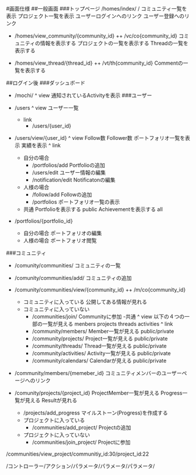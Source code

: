 #画面仕様
##一般画面
###トップページ
/homes/index/
/
コミュニティ一覧を表示
プロジェクト一覧を表示
ユーザーログインへのリンク
ユーザー登録へのリンク


+ /homes/view_community/{community_id}
++ /vc/co{community_id}
コミュニティの情報を表示する
プロジェクトの一覧を表示する
Threadの一覧を表示する

+ /homes/view_thread/{thread_id}
++ /vt/th{community_id}
	Commentの一覧を表示する


##ログイン後
###ダッシュボード
+ /mochi/
	^ view
		通知されているActivityを表示
###ユーザー
+ /users
	^ view
		ユーザー一覧
	- link
		+ /users/{user_id}

+ /users/view/{user_id}
	^ view
		Follow数
		Follower数
		ポートフォリオ一覧を表示
		実績を表示
	^ link
	- 自分の場合
		+ /portfolios/add
			Portfolioの追加
		+ /users/edit
			ユーザー情報の編集
		+ /notification/edit
			Notificatonの編集
	- 人様の場合
		+ /follow/add
			Followの追加
		+ /portfolios
			ポートフォリオ一覧の表示
	- 共通
	Portfolioを表示する public
	Achievementを表示する all
+ /portfolios/{portfolio_id}
	- 自分の場合
		ポートフォリオの編集
	- 人様の場合
		ポートフォリオ閲覧

	

###コミュニティ
+ /comunity/communities/
	コミュニティの一覧

+ /comunity/communities/add/
	コミュニティの追加

+ /comunity/communities/view/{community_id}
++ /m/co{community_id}
	- コミュニティに入っている
		公開してある情報が見れる
	- コミュニティに入っていない
		+ /communities/join/
			Communityに参加
	-共通
		^ view
		以下の４つの一部の一覧が見える
		menbers
		projects
		threads
		activities
		^ link
		+ /community/members/
			Member一覧が見える public/private
		+ /community/projects/
			Project一覧が見える public/private
		+ /community/threads/
			Thread一覧が見える public/private
		+ /community/activities/
			Activity一覧が見える public/private
		+ /community/calendars/
			Calendarが見える public/private

+ /community/members/{memeber_id}
	コミュニティメンバーのユーザーページへのリンク


+ /comunity/projects/{project_id}
	ProjectMember一覧が見える
	Progress一覧が見える
	Resultが見れる
	+ /projects/add_progress
		マイルストーン(Progress)を作成する

	
	- プロジェクトに入っている
		+ /communities/add_project/
			Projectの追加
	- プロジェクトに入っていない
		+ /communities/join_project/
			Projectに参加


	
/communities/view_project/communitiy_id:30/project_id:22

/コントローラー/アクション/パラメータ/パラメータ/パラメータ/


